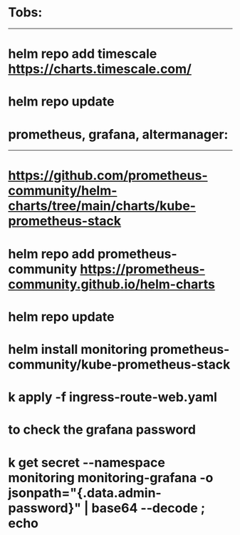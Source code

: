 # Tobs:
---------

# helm repo add timescale https://charts.timescale.com/
# helm repo update

# prometheus, grafana, altermanager:
-------------------------------------
# https://github.com/prometheus-community/helm-charts/tree/main/charts/kube-prometheus-stack

# helm repo add prometheus-community https://prometheus-community.github.io/helm-charts
# helm repo update

# helm install monitoring prometheus-community/kube-prometheus-stack

# k apply -f ingress-route-web.yaml

# to check the grafana password
# k get secret --namespace monitoring monitoring-grafana -o jsonpath="{.data.admin-password}" | base64 --decode ; echo

